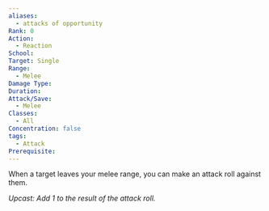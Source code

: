```yaml
---
aliases:
  - attacks of opportunity
Rank: 0
Action:
  - Reaction
School: 
Target: Single
Range:
  - Melee
Damage Type: 
Duration: 
Attack/Save:
  - Melee
Classes:
  - All
Concentration: false
tags:
  - Attack
Prerequisite:
---
```

When a target leaves your melee range, you can make an attack roll against them.

*Upcast: Add 1 to the result of the attack roll.*